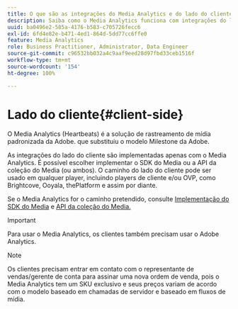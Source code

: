 ```yaml
---
title: O que são as integrações do Media Analytics e do lado do cliente?
description: Saiba como o Media Analytics funciona com integrações do lado do cliente e o SDK de mídia e/ou a API de coleção de mídia.
uuid: ba0496e2-585a-4176-b583-c705726fecc6
exl-id: 6fd4e82e-b471-4ed1-864d-5dd77cc6ffe0
feature: Media Analytics
role: Business Practitioner, Administrator, Data Engineer
source-git-commit: c96532bb032a4c9aaf9eed28d97fbd33ceb1516f
workflow-type: tm+mt
source-wordcount: '154'
ht-degree: 100%

---
```


# Lado do cliente{#client-side}

O Media Analytics (Heartbeats) é a solução de rastreamento de mídia padronizada da Adobe. que substituiu o modelo Milestone da Adobe.

As integrações do lado do cliente são implementadas apenas com o Media Analytics. É possível escolher implementar o SDK do Media ou a API da coleção do Media (ou ambos). O caminho do lado do cliente pode ser usado em qualquer player, incluindo players de cliente e/ou OVP, como Brightcove, Ooyala, thePlatform e assim por diante.

Se o Media Analytics for o caminho pretendido, consulte [Implementação do SDK do Media](/help/sdk-implement/setup/setup-overview.md) e [API da coleção do Media.](/help/media-collection-api/mc-api-overview.md)

>[!IMPORTANT]
>
>Para usar o Media Analytics, os clientes também precisam usar o Adobe Analytics.

>[!NOTE]
>
>Os clientes precisam entrar em contato com o representante de vendas/gerente de conta para assinar uma nova ordem de venda, pois o Media Analytics tem um SKU exclusivo e seus preços variam de acordo com o modelo baseado em chamadas de servidor e baseado em fluxos de mídia.
